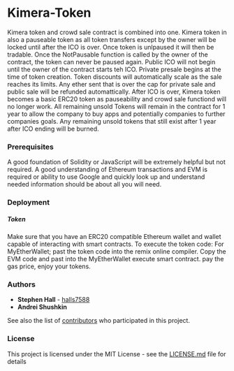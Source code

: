 # Kimera-Token
Kimera token and crowd sale contract is combined into one. Kimera token in also a pauseable token as all token transfers except by the owner will be locked until after the ICO is over. Once token is unlpaused it will then be tradable. Once the NotPausable function is called by the owner of the contract, the token can never be paused again. Public ICO will not begin until the owner of the contract starts teh ICO. Private presale begins at the time of token creation. Token discounts will automatically scale as the sale reaches its limits. Any ether sent that is over the cap for private sale and public sale will be refunded automattically. After ICO is over, Kimera token becomes a basic ERC20 token as pauseability and crowd sale functiond will no longer work. All remaining unsold Tokens will remain in the contract for 1 year to allow the company to buy apps and potentially companies to further companies goals. Any remaining unsold tokens that still exist after 1 year after ICO ending will be burned. 

### Prerequisites
A good foundation of Solidity or JavaScript will be extremely helpful but not required. A good understanding of Ethereum transactions and EVM is required or ability to use Google and quickly look up and understand needed information should be about all you will need. 

### Deployment

##### Token

Make sure that you have an ERC20 compatible Ethereum wallet and wallet capable of interacting with smart contracts. To execute the token code: For MyEtherWallet; past the token code into the remix online compiler. Copy the EVM code and past into the MyEtherWallet execute smart contract. pay the gas price, enjoy your tokens.

### Authors

* **Stephen Hall** - [halls7588](https://github.com/halls7588)
* **Andrei Shushkin** 

See also the list of [contributors]( https://github.com/kimera/Kimera-Token/graphs/contributors) who participated in this project.

### License

This project is licensed under the MIT License - see the [LICENSE.md](LICENSE.md) file for details
